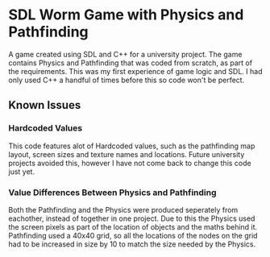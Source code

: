 # SDL Worm Game with Physics and Pathfinding

A game created using SDL and C++ for a university project. The game contains Physics and Pathfinding that was coded from scratch, as part of the requirements.
This was my first experience of game logic and SDL. I had only used C++ a handful of times before this so code won't be perfect.

## Known Issues

### Hardcoded Values

This code features alot of Hardcoded values, such as the pathfinding map layout, screen sizes and texture names and locations.
Future university projects avoided this, however I have not come back to change this code just yet.

### Value Differences Between Physics and Pathfinding

Both the Pathfinding and the Physics were produced seperately from eachother, instead of together in one project.
Due to this the Physics used the screen pixels as part of the location of objects and the maths behind it.
Pathfinding used a 40x40 grid, so all the locations of the nodes on the grid had to be increased in size by 10 to match the size needed by the Physics.
